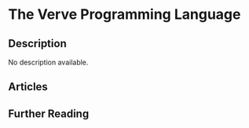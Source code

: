 # The Verve Programming Language

## Description

No description available.

## Articles

## Further Reading